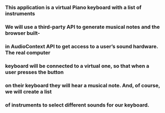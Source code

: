 ### This application is a  virtual Piano keyboard with a list of instruments

### We will use a third-party API to generate musical notes and the browser built-

###  in AudioContext API to get access to a user’s sound hardware. The real computer

### keyboard will be connected to a virtual one, so that when a user presses the button

###  on their keyboard they will hear a musical note. And, of course, we will create a list

###  of instruments to select different sounds for our keyboard.